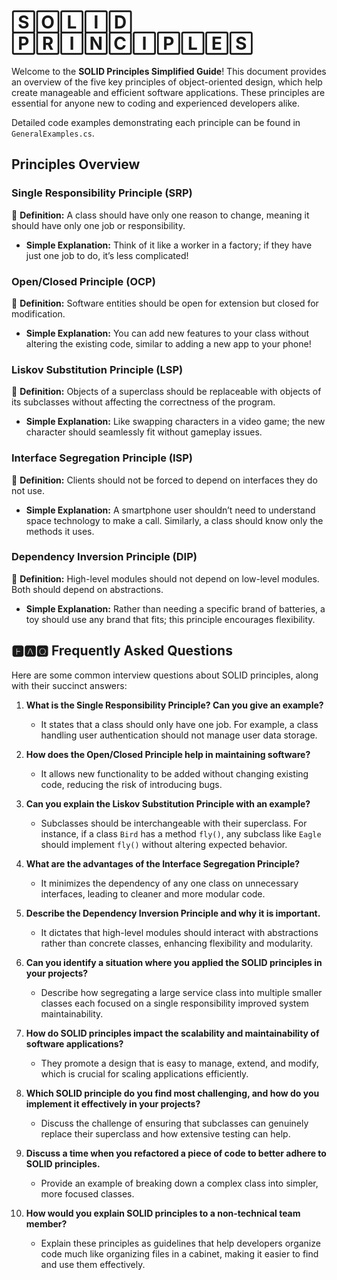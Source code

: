 # 🅂🄾🄻🄸🄳 🄿🅁🄸🄽🄲🄸🄿🄻🄴🅂

Welcome to the **SOLID Principles Simplified Guide**! This document provides an overview of the five key principles of object-oriented design, which help create manageable and efficient software applications. These principles are essential for anyone new to coding and experienced developers alike.

Detailed code examples demonstrating each principle can be found in `GeneralExamples.cs`.

## Principles Overview

### Single Responsibility Principle (SRP)
📌 **Definition:** A class should have only one reason to change, meaning it should have only one job or responsibility.
- **Simple Explanation:** Think of it like a worker in a factory; if they have just one job to do, it’s less complicated!

### Open/Closed Principle (OCP)
📌 **Definition:** Software entities should be open for extension but closed for modification.
- **Simple Explanation:** You can add new features to your class without altering the existing code, similar to adding a new app to your phone!

### Liskov Substitution Principle (LSP)
📌 **Definition:** Objects of a superclass should be replaceable with objects of its subclasses without affecting the correctness of the program.
- **Simple Explanation:** Like swapping characters in a video game; the new character should seamlessly fit without gameplay issues.

### Interface Segregation Principle (ISP)
📌 **Definition:** Clients should not be forced to depend on interfaces they do not use.
- **Simple Explanation:** A smartphone user shouldn’t need to understand space technology to make a call. Similarly, a class should know only the methods it uses.

### Dependency Inversion Principle (DIP)
📌 **Definition:** High-level modules should not depend on low-level modules. Both should depend on abstractions.
- **Simple Explanation:** Rather than needing a specific brand of batteries, a toy should use any brand that fits; this principle encourages flexibility.

## 🅵🅰🆀 Frequently Asked Questions

Here are some common interview questions about SOLID principles, along with their succinct answers:

1. **What is the Single Responsibility Principle? Can you give an example?**
   - It states that a class should only have one job. For example, a class handling user authentication should not manage user data storage.

2. **How does the Open/Closed Principle help in maintaining software?**
   - It allows new functionality to be added without changing existing code, reducing the risk of introducing bugs.

3. **Can you explain the Liskov Substitution Principle with an example?**
   - Subclasses should be interchangeable with their superclass. For instance, if a class `Bird` has a method `fly()`, any subclass like `Eagle` should implement `fly()` without altering expected behavior.

4. **What are the advantages of the Interface Segregation Principle?**
   - It minimizes the dependency of any one class on unnecessary interfaces, leading to cleaner and more modular code.

5. **Describe the Dependency Inversion Principle and why it is important.**
   - It dictates that high-level modules should interact with abstractions rather than concrete classes, enhancing flexibility and modularity.

6. **Can you identify a situation where you applied the SOLID principles in your projects?**
   - Describe how segregating a large service class into multiple smaller classes each focused on a single responsibility improved system maintainability.

7. **How do SOLID principles impact the scalability and maintainability of software applications?**
   - They promote a design that is easy to manage, extend, and modify, which is crucial for scaling applications efficiently.

8. **Which SOLID principle do you find most challenging, and how do you implement it effectively in your projects?**
   - Discuss the challenge of ensuring that subclasses can genuinely replace their superclass and how extensive testing can help.

9. **Discuss a time when you refactored a piece of code to better adhere to SOLID principles.**
   - Provide an example of breaking down a complex class into simpler, more focused classes.

10. **How would you explain SOLID principles to a non-technical team member?**
    - Explain these principles as guidelines that help developers organize code much like organizing files in a cabinet, making it easier to find and use them effectively.
